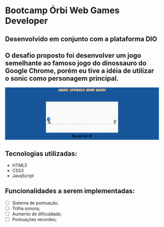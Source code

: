 # Bootcamp Órbi Web Games Developer

## Desenvolvido em conjunto com a plataforma DIO

## O desafio proposto foi desenvolver um jogo semelhante ao famoso jogo do dinossauro do Google Chrome, porém eu tive a idéia de utilizar o sonic como personagem principal.

![](/Dino-game/imagens/Screenshot-Sonic-Invades-Dino-game.png)
## Tecnologias utilizadas: 

+ HTML5
+ CSS3
+ JavaScript

## Funcionalidades a serem implementadas: 

- [ ] Sistema de pontuação;
- [ ] Trilha sonora;
- [ ] Aumento de dificuldade;
- [ ] Pontuações recordes;